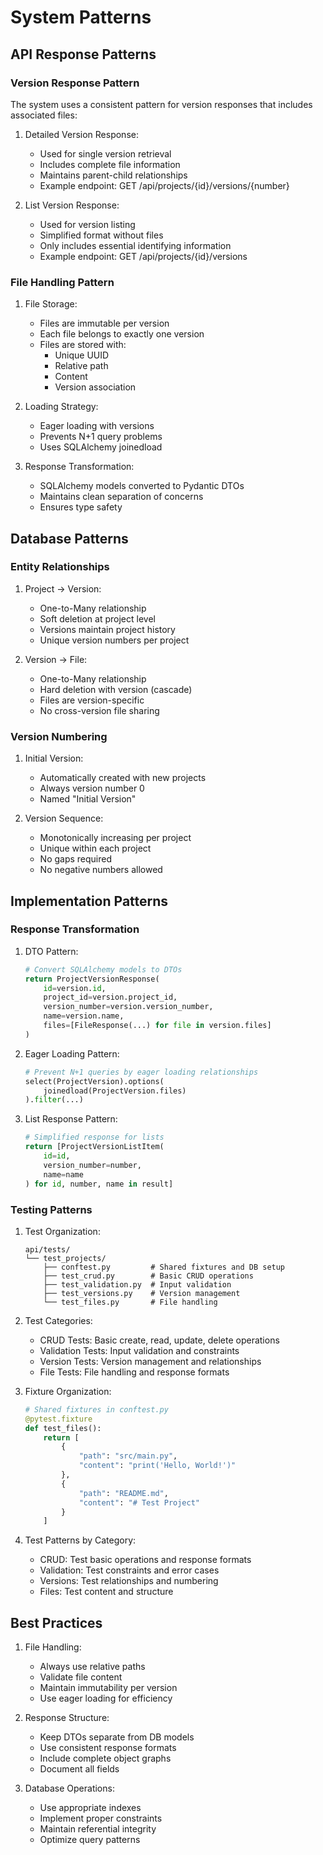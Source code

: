 # System Patterns

## API Response Patterns

### Version Response Pattern
The system uses a consistent pattern for version responses that includes associated files:

1. Detailed Version Response:
   - Used for single version retrieval
   - Includes complete file information
   - Maintains parent-child relationships
   - Example endpoint: GET /api/projects/{id}/versions/{number}

2. List Version Response:
   - Used for version listing
   - Simplified format without files
   - Only includes essential identifying information
   - Example endpoint: GET /api/projects/{id}/versions

### File Handling Pattern

1. File Storage:
   - Files are immutable per version
   - Each file belongs to exactly one version
   - Files are stored with:
     * Unique UUID
     * Relative path
     * Content
     * Version association

2. Loading Strategy:
   - Eager loading with versions
   - Prevents N+1 query problems
   - Uses SQLAlchemy joinedload

3. Response Transformation:
   - SQLAlchemy models converted to Pydantic DTOs
   - Maintains clean separation of concerns
   - Ensures type safety

## Database Patterns

### Entity Relationships

1. Project -> Version:
   - One-to-Many relationship
   - Soft deletion at project level
   - Versions maintain project history
   - Unique version numbers per project

2. Version -> File:
   - One-to-Many relationship
   - Hard deletion with version (cascade)
   - Files are version-specific
   - No cross-version file sharing

### Version Numbering

1. Initial Version:
   - Automatically created with new projects
   - Always version number 0
   - Named "Initial Version"

2. Version Sequence:
   - Monotonically increasing per project
   - Unique within each project
   - No gaps required
   - No negative numbers allowed

## Implementation Patterns

### Response Transformation

1. DTO Pattern:
   ```python
   # Convert SQLAlchemy models to DTOs
   return ProjectVersionResponse(
       id=version.id,
       project_id=version.project_id,
       version_number=version.version_number,
       name=version.name,
       files=[FileResponse(...) for file in version.files]
   )
   ```

2. Eager Loading Pattern:
   ```python
   # Prevent N+1 queries by eager loading relationships
   select(ProjectVersion).options(
       joinedload(ProjectVersion.files)
   ).filter(...)
   ```

3. List Response Pattern:
   ```python
   # Simplified response for lists
   return [ProjectVersionListItem(
       id=id,
       version_number=number,
       name=name
   ) for id, number, name in result]
   ```

### Testing Patterns

1. Test Organization:
   ```
   api/tests/
   └── test_projects/
       ├── conftest.py         # Shared fixtures and DB setup
       ├── test_crud.py        # Basic CRUD operations
       ├── test_validation.py  # Input validation
       ├── test_versions.py    # Version management
       └── test_files.py       # File handling
   ```

2. Test Categories:
   - CRUD Tests: Basic create, read, update, delete operations
   - Validation Tests: Input validation and constraints
   - Version Tests: Version management and relationships
   - File Tests: File handling and response formats

3. Fixture Organization:
   ```python
   # Shared fixtures in conftest.py
   @pytest.fixture
   def test_files():
       return [
           {
               "path": "src/main.py",
               "content": "print('Hello, World!')"
           },
           {
               "path": "README.md",
               "content": "# Test Project"
           }
       ]
   ```

4. Test Patterns by Category:
   - CRUD: Test basic operations and response formats
   - Validation: Test constraints and error cases
   - Versions: Test relationships and numbering
   - Files: Test content and structure

## Best Practices

1. File Handling:
   - Always use relative paths
   - Validate file content
   - Maintain immutability per version
   - Use eager loading for efficiency

2. Response Structure:
   - Keep DTOs separate from DB models
   - Use consistent response formats
   - Include complete object graphs
   - Document all fields

3. Database Operations:
   - Use appropriate indexes
   - Implement proper constraints
   - Maintain referential integrity
   - Optimize query patterns
